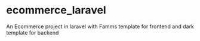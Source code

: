 # ecommerce_laravel
An Ecommerce project in laravel with Famms template for frontend and dark template for backend
